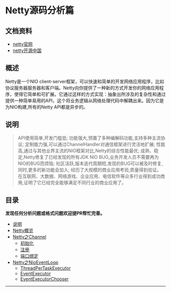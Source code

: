 # Netty源码分析篇

## 文档资料

- [netty官网](https://netty.io/)
- [netty开源中国](https://www.oschina.net/question/tag/netty)

## 概述

Netty是一个NIO client-server框架，可以快速和简单的开发网络应用程序，比如协议服务器服务器和客户端。Netty向你提供了一种新的方式开发你的网络应用程序，使得它简单和可扩展。它通过这样的方式实现：抽象出所涉及的复杂性和通过提供一种简单易用的API，这个将业务逻辑从网络处理代码中解耦出来。因为它是为NIO构建,所有的Netty API都是异步的。

## 说明

>API使用简单,开发门槛低;
 功能强大,预置了多种编解码功能,支持多种主流协议;
 定制能力强,可以通过ChannelHandler对通信框架进行灵活地扩展;
 性能高,通过与其他业界主流的NIO框架对比,Netty的综合性能最优;
 成熟、稳定,Netty修复了已经发现的所有JDK NIO BUG,业务开发人员不需要再为NIO的BUG而烦恼;
 社区活跃,版本迭代周期短,发现的BUG可以被及时修复,同时,更多的新功能会加入;
 经历了大规模的商业应用考验,质量得到验证。在互联网、大数据、网络游戏、企业应用、电信软件等众多行业得到成功商用,证明了它已经完全能够满足不同行业的商业应用了。
 

## 目录

**发现任何分析问题或格式问题欢迎提PR帮忙完善。**

- [说明](README.md)
- [Netty概览](md/netty.md)
- [Netty之Channel](md/channel/build.md)
	- [初始化](md/channel/init.md)
    - [注册](md/channel/register.md)
    - [端口绑定](md/channel/bind.md)
- [Netty之NioEventLoop](md/nioeventloop/build.md)
    - [ThreadPerTaskExecutor](md/nioeventloop/threadPerTaskExecutor.md)
    - [EventExecutor](md/nioeventloop/eventExecutor.md)
    - [EventExecutorChooser](md/nioeventloop/eventExecutorChooser.md)
------



